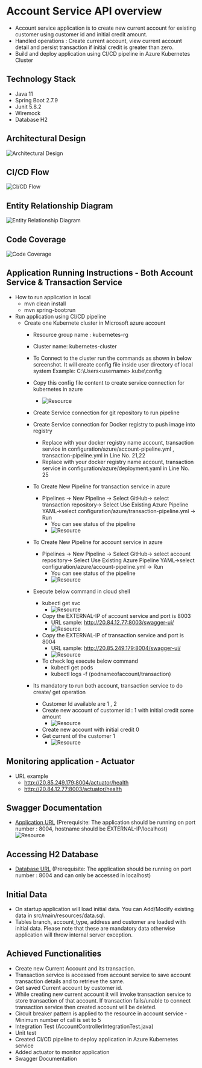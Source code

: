 # Account Service API overview
- Account service application is to create new current account for existing customer using customer id and initial credit amount.
- Handled operations : Create current account, view current account detail and persist transaction if initial credit is greater than zero.
- Build and deploy application using CI/CD pipeline in Azure Kubernetes Cluster

## Technology Stack
- Java 11
- Spring Boot 2.7.9
- Junit 5.8.2
- Wiremock
- Database H2

## Architectural Design
![Architectural Design](images/ArchDesign.png)
## CI/CD Flow
![CI/CD Flow](images/cicdflow.png)

## Entity Relationship Diagram
![Entity Relationship Diagram](images/ERDiagram.png)

## Code Coverage
![Code Coverage](images/codecoverage.png)

## Application Running Instructions - Both Account Service & Transaction Service
 
  - How to run application in local
    - mvn clean install
    - mvn spring-boot:run
  - Run application using CI/CD pipeline
  	- Create one Kubernete cluster in Microsoft azure account
  		- Resource group name :  kubernetes-rg
  		- Cluster name: kubernetes-cluster
  		- To Connect to the cluster run the commands as shown in below screenshot. It will create config file inside user directory of local system
  			Example:  C:\Users\<username>\.kube\config
  		- Copy this config file content to create service connection for kubernetes in azure 		
  			- ![Resource](images/kubernetesvcconnection.png) 			
  		- Create Service connection for git repository to run pipeline
  		- Create Service connection for Docker registry to push image into registry
  			- Replace with your docker registry name account, transaction service in configuration/azure/account-pipeline.yml , transaction-pipeline.yml in Line No. 21,22
  			- Replace with your docker registry name account, transaction service in configuration/azure/deployment.yaml in Line No. 25
  		- To Create New Pipeline for transaction service in azure 
  		     - Pipelines -> New Pipeline -> Select GitHub-> select transaction repository-> Select Use Existing Azure Pipeline YAML->select configuration/azure/transaction-pipeline.yml -> Run
  		   		- You can see status of the pipeline
  		    	- ![Resource](images/transactionpipelinesuccess.png)  
  		- To Create New Pipeline for account service in azure 
  		     - Pipelines -> New Pipeline -> Select GitHub-> select account repository-> Select Use Existing Azure Pipeline YAML->select configuration/azure/account-pipeline.yml -> Run
  		   		- You can see status of the pipeline
  		    	- ![Resource](images/accountpipelinesuccess.png) 
  		- Execute below command in cloud shell 
  			- kubectl get svc
  				 - ![Resource](images/k8sservice.png)
  			- Copy the EXTERNAL-IP of account service and port is 8003
  				- URL sample: http://20.84.12.77:8003/swagger-ui/
  				- ![Resource](images/accountresource.png)
			- Copy the EXTERNAL-IP of transaction service and port is 8004
				- URL sample: http://20.85.249.179:8004/swagger-ui/
				- ![Resource](images/transactionresource.png)
			- To check log execute below command 
				- kubectl get pods
				- kubectl logs -f (podnameofaccount/transaction)
				
		- Its mandatory to run both account, transaction service to do create/ get operation
  			- Customer Id available are 1 , 2
  			- Create new account of customer id : 1 with initial credit some amount
  				- ![Resource](images/createaccountsuccess.png)
  			- Create new account with initial credit 0
  			- Get current of the customer 1
  				- ![Resource](images/getaccountdetailsuccess.png)
  				
## Monitoring application - Actuator
 - URL example
	- http://20.85.249.179:8004/actuator/health
	- http://20.84.12.77:8003/actuator/health
	 		      	
## Swagger Documentation
 - [Application URL](http://<hostname>:8004/swagger-ui/) (Prerequisite: The application should be running on port number : 8004, hostname should be EXTERNAL-IP/localhost)
![Resource](images/accountresource.png)

## Accessing H2 Database
 - [Database URL](http://localhost:8004/h2)  (Prerequisite: The application should be running on port number : 8004 and can only be accessed in localhost)

## Initial Data
 - On startup application will load initial data. You can Add/Modify existing data in src/main/resources/data.sql.
 - Tables branch,  account_type, address and customer are loaded with initial data. Please note that these are mandatory data otherwise application will throw internal server exception.
 
## Achieved Functionalities
   - Create new Current Account and its transaction.
   - Transaction service is accessed from account service to save account transaction details and to retrieve the same.
   - Get saved Current account by customer id.
   - While creating new current account it will invoke transaction service to store transaction of that account.
   	 If transaction fails/unable to connect transaction service then created account will be deleted.
   - Circuit breaker pattern is applied to the resource in account service -Minimum number of call is set to 5
   - Integration Test (AccountControllerIntegrationTest.java)
   - Unit test 
   - Created CI/CD pipeline to deploy application in Azure Kubernetes service
   - Added actuator to monitor application
   - Swagger Documentation
   